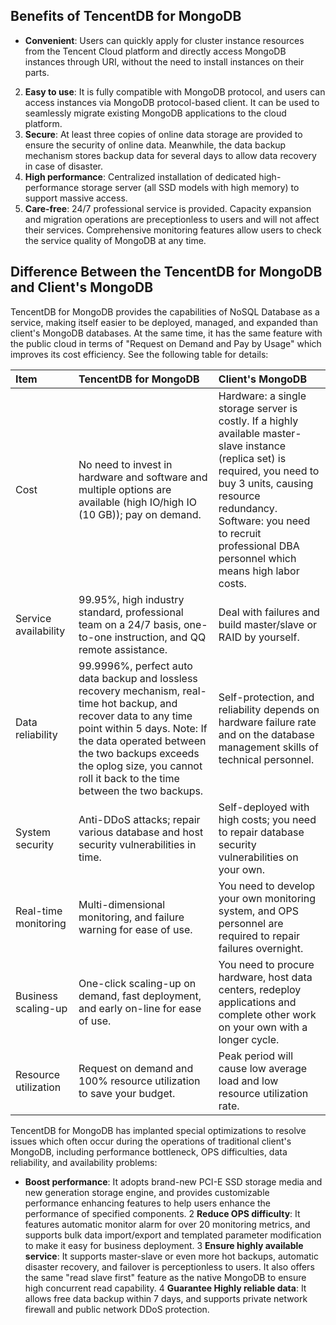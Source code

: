 ## Benefits of TencentDB for MongoDB
- **Convenient**: Users can quickly apply for cluster instance resources from the Tencent Cloud platform and directly access MongoDB instances through URI, without the need to install instances on their parts.
2. **Easy to use**: It is fully compatible with MongoDB protocol, and users can access instances via MongoDB protocol-based client. It can be used to seamlessly migrate existing MongoDB applications to the cloud platform.
3. **Secure**: At least three copies of online data storage are provided to ensure the security of online data. Meanwhile, the data backup mechanism stores backup data for several days to allow data recovery in case of disaster.
4. **High performance**: Centralized installation of dedicated high-performance storage server (all SSD models with high memory) to support massive access.
5. **Care-free**: 24/7 professional service is provided. Capacity expansion and migration operations are preceptionless to users and will not affect their services. Comprehensive monitoring features allow users to check the service quality of MongoDB at any time.

## Difference Between the TencentDB for MongoDB and Client's MongoDB
TencentDB for MongoDB provides the capabilities of NoSQL Database as a service, making itself easier to be deployed, managed, and expanded than client's MongoDB databases. At the same time, it has the same feature with the public cloud in terms of "Request on Demand and Pay by Usage" which improves its cost efficiency. See the following table for details:

| Item | TencentDB for MongoDB | Client's MongoDB |
| :--------- | :----------------------------------------------------------- | :----------------------------------------------------------- |
| Cost | No need to invest in hardware and software and multiple options are available (high IO/high IO (10 GB)); pay on demand. | Hardware: a single storage server is costly. If a highly available master-slave instance (replica set) is required, you need to buy 3 units, causing resource redundancy.<br>Software: you need to recruit professional DBA personnel which means high labor costs. |
| Service availability | 99.95%, high industry standard, professional team on a 24/7 basis, one-to-one instruction, and QQ remote assistance. | Deal with failures and build master/slave or RAID by yourself. |
| Data reliability | 99.9996%, perfect auto data backup and lossless recovery mechanism, real-time hot backup, and recover data to any time point within 5 days. Note: If the data operated between the two backups exceeds the oplog size, you cannot roll it back to the time between the two backups. | Self-protection, and reliability depends on hardware failure rate and on the database management skills of technical personnel. |
| System security | Anti-DDoS attacks; repair various database and host security vulnerabilities in time. | Self-deployed with high costs; you need to repair database security vulnerabilities on your own. |
| Real-time monitoring | Multi-dimensional monitoring, and failure warning for ease of use. | You need to develop your own monitoring system, and OPS personnel are required to repair failures overnight. |
| Business scaling-up | One-click scaling-up on demand, fast deployment, and early on-line for ease of use. | You need to procure hardware, host data centers, redeploy applications and complete other work on your own with a longer cycle. |
| Resource utilization | Request on demand and 100% resource utilization to save your budget. | Peak period will cause low average load and low resource utilization rate. |

TencentDB for MongoDB has implanted special optimizations to resolve issues which often occur during the operations of traditional client's MongoDB, including performance bottleneck, OPS difficulties, data reliability, and availability problems:
- **Boost performance**: It adopts brand-new PCI-E SSD storage media and new generation storage engine, and provides customizable performance enhancing features to help users enhance the performance of specified components.
2 **Reduce OPS difficulty**: It features automatic monitor alarm for over 20 monitoring metrics, and supports bulk data import/export and templated parameter modification to make it easy for business deployment.
3 **Ensure highly available service**: It supports master-slave or even more hot backups, automatic disaster recovery, and failover is perceptionless to users. It also offers the same "read slave first" feature as the native MongoDB to ensure high concurrent read capability.
4 **Guarantee Highly reliable data**: It allows free data backup within 7 days, and supports private network firewall and public network DDoS protection.



